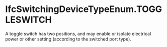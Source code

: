 IfcSwitchingDeviceTypeEnum.TOGGLESWITCH
=======================================
A toggle switch has two positions, and may enable or isolate electrical power
or other setting (according to the switched port type).


